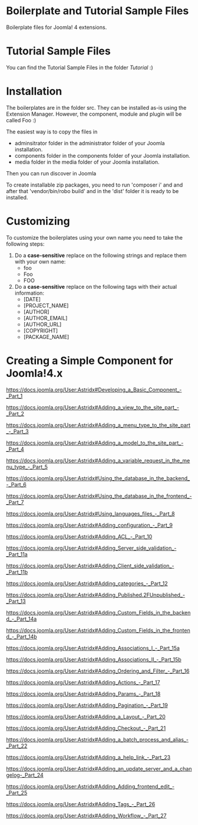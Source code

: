 # Boilerplate and Tutorial Sample Files
Boilerplate files for Joomla! 4 extensions.

# Tutorial Sample Files
You can find the Tutorial Sample Files in the folder *Tutorial* :)

# Installation
The boilerplates are in the folder src. They can be installed 
as-is using the Extension Manager. 
However, the component, module and plugin will be called Foo :)

The easiest way is to copy the files in

- adminsitrator folder in the administrator folder of your Joomla installation.
- components folder in the components folder of your Joomla installation.
- media folder in the media folder of your Joomla installation.

Then you can run discover in Joomla

To create installable zip packages, you need to run
'composer i' and and after that 'vendor/bin/robo build' and in the 'dist' 
folder it is ready to be installed.

# Customizing
To customize the boilerplates using your own name you need to take the following steps:

1. Do a **case-sensitive** replace on the following strings and replace them with your own name:
   * foo
   * Foo
   * FOO
2. Do a **case-sensitive** replace on the following tags with their actual information:
   * [DATE]
   * [PROJECT_NAME]
   * [AUTHOR]
   * [AUTHOR_EMAIL]
   * [AUTHOR_URL]
   * [COPYRIGHT]
   * [PACKAGE_NAME]







Creating a Simple Component for Joomla!4.x 
==========================================

https://docs.joomla.org/User:Astridx#Developing_a_Basic_Component_-_Part_1  

https://docs.joomla.org/User:Astridx#Adding_a_view_to_the_site_part_-_Part_2  

https://docs.joomla.org/User:Astridx#Adding_a_menu_type_to_the_site_part_-_Part_3  

https://docs.joomla.org/User:Astridx#Adding_a_model_to_the_site_part_-_Part_4  

https://docs.joomla.org/User:Astridx#Adding_a_variable_request_in_the_menu_type_-_Part_5  

https://docs.joomla.org/User:Astridx#Using_the_database_in_the_backend_-_Part_6  

https://docs.joomla.org/User:Astridx#Using_the_database_in_the_frontend_-_Part_7  

https://docs.joomla.org/User:Astridx#Using_languages_files_-_Part_8  

https://docs.joomla.org/User:Astridx#Adding_configuration_-_Part_9  

https://docs.joomla.org/User:Astridx#Adding_ACL_-_Part_10  

https://docs.joomla.org/User:Astridx#Adding_Server_side_validation_-_Part_11a  

https://docs.joomla.org/User:Astridx#Adding_Client_side_validation_-_Part_11b  

https://docs.joomla.org/User:Astridx#Adding_categories_-_Part_12  

https://docs.joomla.org/User:Astridx#Adding_Published.2FUnpublished_-_Part_13  

https://docs.joomla.org/User:Astridx#Adding_Custom_Fields_in_the_backend_-_Part_14a  

https://docs.joomla.org/User:Astridx#Adding_Custom_Fields_in_the_frontend_-_Part_14b  

https://docs.joomla.org/User:Astridx#Adding_Associations_I_-_Part_15a  

https://docs.joomla.org/User:Astridx#Adding_Associations_II_-_Part_15b  

https://docs.joomla.org/User:Astridx#Adding_Ordering_and_Filter_-_Part_16  

https://docs.joomla.org/User:Astridx#Adding_Actions_-_Part_17  

https://docs.joomla.org/User:Astridx#Adding_Params_-_Part_18  

https://docs.joomla.org/User:Astridx#Adding_Pagination_-_Part_19  

https://docs.joomla.org/User:Astridx#Adding_a_Layout_-_Part_20  

https://docs.joomla.org/User:Astridx#Adding_Checkout_-_Part_21  

https://docs.joomla.org/User:Astridx#Adding_a_batch_process_and_alias_-_Part_22  

https://docs.joomla.org/User:Astridx#Adding_a_help_link_-_Part_23  

https://docs.joomla.org/User:Astridx#Adding_an_update_server_and_a_changelog-_Part_24  

https://docs.joomla.org/User:Astridx#Adding_Adding_frontend_edit_-_Part_25  

https://docs.joomla.org/User:Astridx#Adding_Tags_-_Part_26  

https://docs.joomla.org/User:Astridx#Adding_Workflow_-_Part_27  







